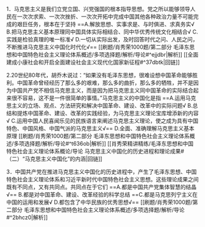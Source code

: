 1．马克思主义是我们立党立国、兴党强国的根本指导思想。党之所以能够领导人民在一次次求索、一次次挫折、一次次开拓中完成中国其他各种政治力量不可能完成的艰巨任务，根本在于坚持
==A.解放思想、实事求是、与时俱进、求真务实√
B.把马克思主义基本原理同中国具体实际相结合、同中华优秀传统文化相结合√
C.实践是检验真理的唯一标准√
D.一切从实际出发，及时回答时代之问、人民之问，不断推进马克思主义中国化时代化√==
[[刷题/肖秀荣1000题/第二部分 毛泽东思想和中国特色社会主义理论体系概述/多项选择题/解析/导论#^ejjdbr|解析]]
[[全面建成小康社会和开启全面建设社会主义现代化国家新征程#^37dbtk|回链]]

2.20世纪80年代，胡乔木说过：“如果没有毛泽东思想，很难设想中国革命能够胜利。中国革命曾经经历了那么多的艰难，那么多的曲折，那么多的牺牲，并不是因为中国共产党不相信马克思主义，而是因为把马克思主义同中国革命的实际结合起来很不容易，这不是一件很简单的事情。”马克思主义的中国化是指
==A.运用马克思主义的立场、观点、方法研究和解决中国革命、建设、改革中的实际问题√
B.总结和提炼中国革命、建设、改革的实践经验，为马克思主义理论宝库增添新的内容√
C.运用中国人民喜闻乐见的民族语言来阐述马克思主义理论，使之成为具有中国特色、中国风格、中国气派的马克思主义√==
D.全面、准确理解马克思主义基本原理
[[刷题/肖秀荣1000题/第二部分 毛泽东思想和中国特色社会主义理论体系概述/多项选择题/解析/导论#^t636ob|解析]]
[[肖秀荣精讲精练/毛泽东思想和中国特色社会主义理论体系概论/导论 马克思主义中国化的历史进程和理论成果#（二）“马克思主义中国化”的内涵|回链]]

3．中国共产党在推进马克思主义中国化的历史进程中，产生了毛泽东思想、中国特色社会主义理论体系和习近平新时代中国特色社会主义思想。这些理论成果之间既有不同点，又有共同点。共同点在于它们
==A.都是中国共产党集体智慧的结晶√==
B.都是对中国革命、建设、改革经验的科学总结
==C.都是马克思列宁主义在中国的运用和发展√
D.都包含了中华民族的优秀思想√==
[[刷题/肖秀荣1000题/第二部分 毛泽东思想和中国特色社会主义理论体系概述/多项选择题/解析/导论#^2bhcz0|解析]]